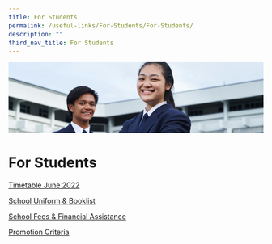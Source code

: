 ```yaml
---
title: For Students
permalink: /useful-links/For-Students/For-Students/
description: ""
third_nav_title: For Students
---
```

![](/images/Useful%20Links.jpg)

For Students
============

[Timetable June 2022](/useful-links/For-Students/Timetable-June-2022/)

[School Uniform & Booklist](/useful-links/For-Students/School-Uniform-and-Booklist/)

[School Fees & Financial Assistance](/useful-links/For-Students/School-Fees-and-Financial-Assistance/)

[Promotion Criteria](/useful-links/For-Students/Promotion-Criteria/)